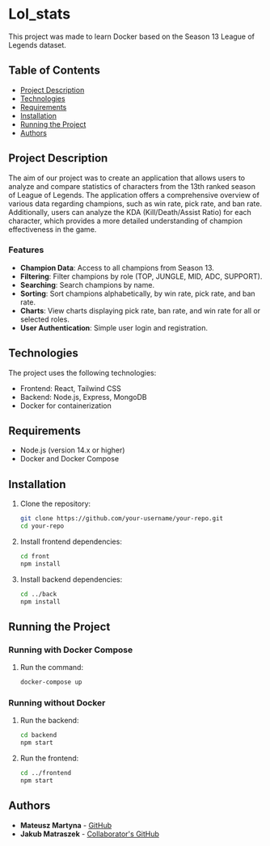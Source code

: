 # Lol_stats

This project was made to learn Docker based on the Season 13 League of Legends dataset.

## Table of Contents

- [Project Description](#project-description)
- [Technologies](#technologies)
- [Requirements](#requirements)
- [Installation](#installation)
- [Running the Project](#running-the-project)
- [Authors](#authors)

## Project Description

The aim of our project was to create an application that allows users to analyze and compare statistics of characters from the 13th ranked season of League of Legends. The application offers a comprehensive overview of various data regarding champions, such as win rate, pick rate, and ban rate. Additionally, users can analyze the KDA (Kill/Death/Assist Ratio) for each character, which provides a more detailed understanding of champion effectiveness in the game.

### Features

- **Champion Data**: Access to all champions from Season 13.
- **Filtering**: Filter champions by role (TOP, JUNGLE, MID, ADC, SUPPORT).
- **Searching**: Search champions by name.
- **Sorting**: Sort champions alphabetically, by win rate, pick rate, and ban rate.
- **Charts**: View charts displaying pick rate, ban rate, and win rate for all or selected roles.
- **User Authentication**: Simple user login and registration.


## Technologies

The project uses the following technologies:

- Frontend: React, Tailwind CSS
- Backend: Node.js, Express, MongoDB
- Docker for containerization

## Requirements

- Node.js (version 14.x or higher)
- Docker and Docker Compose

## Installation

1. Clone the repository:
    ```bash
    git clone https://github.com/your-username/your-repo.git
    cd your-repo
    ```

2. Install frontend dependencies:
    ```bash
    cd front
    npm install
    ```

3. Install backend dependencies:
    ```bash
    cd ../back
    npm install
    ```

## Running the Project

### Running with Docker Compose

1. Run the command:
    ```bash
    docker-compose up
    ```

### Running without Docker

1. Run the backend:
    ```bash
    cd backend
    npm start
    ```

2. Run the frontend:
    ```bash
    cd ../frontend
    npm start
    ```

## Authors

- **Mateusz Martyna** - [GitHub](https://github.com/MenLine1)
- **Jakub Matraszek** - [Collaborator's GitHub](https://github.com/collaborator-username)
